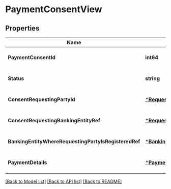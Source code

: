 # PaymentConsentView

## Properties
Name | Type | Description | Notes
------------ | ------------- | ------------- | -------------
**PaymentConsentId** | **int64** |  | [optional] [default to null]
**Status** | **string** |  | [optional] [default to null]
**ConsentRequestingPartyId** | [***RequestingPartyId**](RequestingPartyId.md) |  | [optional] [default to null]
**ConsentRequestingBankingEntityRef** | [***RequestingBankingEntityRef**](RequestingBankingEntityRef.md) |  | [optional] [default to null]
**BankingEntityWhereRequestingPartyIsRegisteredRef** | [***BankingEntityWhereRequestingPartyIsRegisteredRef**](BankingEntityWhereRequestingPartyIsRegisteredRef.md) |  | [optional] [default to null]
**PaymentDetails** | [***PaymentInitiationDetails**](PaymentInitiationDetails.md) |  | [optional] [default to null]

[[Back to Model list]](../README.md#documentation-for-models) [[Back to API list]](../README.md#documentation-for-api-endpoints) [[Back to README]](../README.md)

